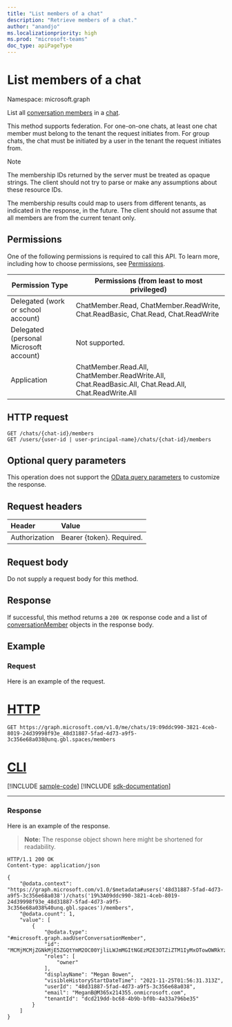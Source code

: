```yaml
---
title: "List members of a chat"
description: "Retrieve members of a chat."
author: "anandjo"
ms.localizationpriority: high
ms.prod: "microsoft-teams"
doc_type: apiPageType
---
```


# List members of a chat

Namespace: microsoft.graph

List all [conversation members](../resources/conversationmember.md) in a [chat](../resources/chat.md).

This method supports federation. For one-on-one chats, at least one chat member must belong to the tenant the request initiates from. For group chats, the chat must be initiated by a user in the tenant the request initiates from.

> [!NOTE]
> The membership IDs returned by the server must be treated as opaque strings. The client should not try to parse or make any assumptions about these resource IDs.
>
> The membership results could map to users from different tenants, as indicated in the response, in the future. The client should not assume that all members are from the current tenant only.

## Permissions

One of the following permissions is required to call this API. To learn more, including how to choose permissions, see [Permissions](/graph/permissions-reference).

|Permission Type|Permissions (from least to most privileged)|
|---------|-------------|
|Delegated (work or school account)| ChatMember.Read, ChatMember.ReadWrite, Chat.ReadBasic, Chat.Read, Chat.ReadWrite |
|Delegated (personal Microsoft account)|Not supported.|
|Application| ChatMember.Read.All, ChatMember.ReadWrite.All, Chat.ReadBasic.All, Chat.Read.All, Chat.ReadWrite.All |

## HTTP request
<!-- { "blockType": "ignored" } -->
```http
GET /chats/{chat-id}/members
GET /users/{user-id | user-principal-name}/chats/{chat-id}/members
```

## Optional query parameters

This operation does not support the [OData query parameters](/graph/query-parameters) to customize the response.

## Request headers

| Header       | Value |
|:---------------|:--------|
| Authorization  | Bearer {token}. Required.  |

## Request body

Do not supply a request body for this method.

## Response

If successful, this method returns a `200 OK` response code and a list of [conversationMember](../resources/conversationmember.md) objects in the response body.

## Example

### Request

Here is an example of the request.


# [HTTP](#tab/http)
<!-- {
  "blockType": "request",
  "name": "list_conversation_members_1",
  "sampleKeys": ["19:09ddc990-3821-4ceb-8019-24d39998f93e_48d31887-5fad-4d73-a9f5-3c356e68a038@unq.gbl.spaces"]
}-->
```msgraph-interactive
GET https://graph.microsoft.com/v1.0/me/chats/19:09ddc990-3821-4ceb-8019-24d39998f93e_48d31887-5fad-4d73-a9f5-3c356e68a038@unq.gbl.spaces/members
```

# [CLI](#tab/cli)
[!INCLUDE [sample-code](../includes/snippets/cli/list-conversation-members-1-cli-snippets.md)]
[!INCLUDE [sdk-documentation](../includes/snippets/snippets-sdk-documentation-link.md)]

---

### Response

Here is an example of the response.

>**Note:** The response object shown here might be shortened for readability.
<!-- {
  "blockType": "response",
  "truncated": true,
  "@odata.type": "microsoft.graph.conversationMember"
} -->
```http
HTTP/1.1 200 OK
Content-type: application/json

{
    "@odata.context": "https://graph.microsoft.com/v1.0/$metadata#users('48d31887-5fad-4d73-a9f5-3c356e68a038')/chats('19%3A09ddc990-3821-4ceb-8019-24d39998f93e_48d31887-5fad-4d73-a9f5-3c356e68a038%40unq.gbl.spaces')/members",
    "@odata.count": 1,
    "value": [
        {
            "@odata.type": "#microsoft.graph.aadUserConversationMember",
            "id": "MCMjMCMjZGNkMjE5ZGQtYmM2OC00YjliLWJmMGItNGEzM2E3OTZiZTM1IyMxOTowOWRkYzk5MC0zODIxLTRjZWItODAxOS0yNGQzOTk5OGY5M2VfNDhkMzE4ODctNWZhZC00ZDczLWE5ZjUtM2MzNTZlNjhhMDM4QHVucS5nYmwuc3BhY2VzIyM0OGQzMTg4Ny01ZmFkLTRkNzMtYTlmNS0zYzM1NmU2OGEwMzg=",
            "roles": [
                "owner"
            ],
            "displayName": "Megan Bowen",
            "visibleHistoryStartDateTime": "2021-11-25T01:56:31.313Z",
            "userId": "48d31887-5fad-4d73-a9f5-3c356e68a038",
            "email": "MeganB@M365x214355.onmicrosoft.com",
            "tenantId": "dcd219dd-bc68-4b9b-bf0b-4a33a796be35"
        }
    ]
}
```

<!-- uuid: 8fcb5dbc-d5aa-4681-8e31-b001d5168d79
2015-10-25 14:57:30 UTC -->
<!--
{
  "type": "#page.annotation",
  "description": "conversation: member list",
  "keywords": "",
  "section": "documentation",
  "tocPath": "",
  "suppressions": [
  ]
}
-->


